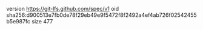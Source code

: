 version https://git-lfs.github.com/spec/v1
oid sha256:d900513e7fb0de78f29eb49e9f5472f8f2492a4ef4ab726f02542455b5e987fc
size 477
